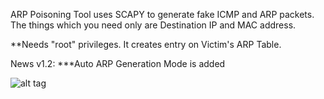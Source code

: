 ARP Poisoning Tool uses SCAPY to generate fake ICMP and ARP packets.
The things which you need only are Destination IP and MAC address.

**Needs "root" privileges.
It creates entry on Victim's ARP Table.


News v1.2:
***Auto ARP Generation Mode is added

![alt tag](https://emreovunc.com/projects/ARP-Poisoning.jpeg)
